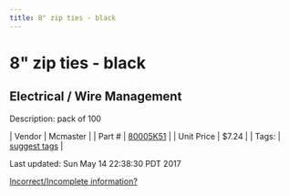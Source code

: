 ```yaml
---
title: 8" zip ties - black
---
```


# 8" zip ties - black
## Electrical / Wire Management
Description: 	pack of 100 

| Vendor | Mcmaster | 
| Part # | [80005K51](https://www.mcmaster.com/#80005K51) | 
| Unit Price | $7.24 | 
| Tags: | [suggest tags](https://docs.google.com/forms/d/e/1FAIpQLSeWyY8v3RgOty-MyWmh9U0iivNYN_molChYyS-0U-o-kOAv_g/viewform) | 

Last updated: Sun May 14 22:38:30 PDT 2017

 [Incorrect/Incomplete information?](https://docs.google.com/forms/d/e/1FAIpQLSeWyY8v3RgOty-MyWmh9U0iivNYN_molChYyS-0U-o-kOAv_g/viewform)